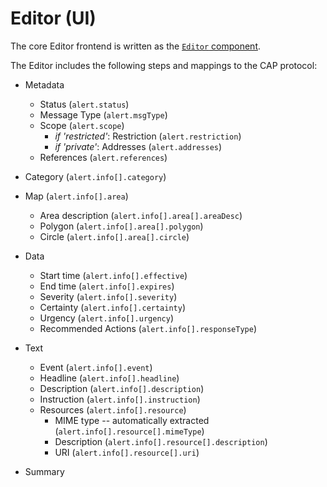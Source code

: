 # Editor (UI)

The core Editor frontend is written as the [`Editor` component](../components/editor/Editor.tsx).

The Editor includes the following steps and mappings to the CAP protocol:

- Metadata

  - Status (`alert.status`)
  - Message Type (`alert.msgType`)
  - Scope (`alert.scope`)
    - _if 'restricted'_: Restriction (`alert.restriction`)
    - _if 'private'_: Addresses (`alert.addresses`)
  - References (`alert.references`)

- Category (`alert.info[].category`)

- Map (`alert.info[].area`)

  - Area description (`alert.info[].area[].areaDesc`)
  - Polygon (`alert.info[].area[].polygon`)
  - Circle (`alert.info[].area[].circle`)

- Data

  - Start time (`alert.info[].effective`)
  - End time (`alert.info[].expires`)
  - Severity (`alert.info[].severity`)
  - Certainty (`alert.info[].certainty`)
  - Urgency (`alert.info[].urgency`)
  - Recommended Actions (`alert.info[].responseType`)

- Text

  - Event (`alert.info[].event`)
  - Headline (`alert.info[].headline`)
  - Description (`alert.info[].description`)
  - Instruction (`alert.info[].instruction`)
  - Resources (`alert.info[].resource`)
    - MIME type -- automatically extracted (`alert.info[].resource[].mimeType`)
    - Description (`alert.info[].resource[].description`)
    - URI (`alert.info[].resource[].uri`)

- Summary
